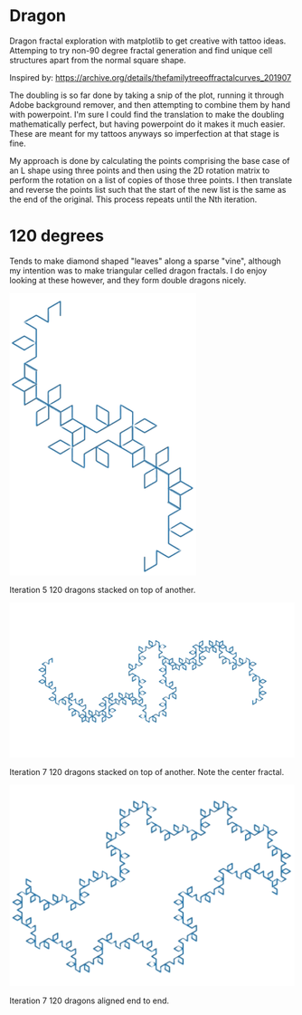# Dragon
Dragon fractal exploration with matplotlib to get creative with tattoo ideas.
Attemping to try non-90 degree fractal generation and find unique cell structures
apart from the normal square shape.

Inspired by: https://archive.org/details/thefamilytreeoffractalcurves_201907

The doubling is so far done by taking a snip of the plot, running it through
Adobe background remover, and then attempting to combine them by hand with 
powerpoint. I'm sure I could find the translation to make the doubling 
mathematically perfect, but having powerpoint do it makes it much easier. 
These are meant for my tattoos anyways so imperfection at that stage is fine.

My approach is done by calculating the points comprising the base case of an
L shape using three points and then using the 2D rotation matrix to perform 
the rotation on a list of copies of those three points. I then translate and
reverse the points list such that the start of the new list is the same as the
end of the original. This process repeats until the Nth iteration.

# 120 degrees
Tends to make diamond shaped "leaves" along a sparse "vine", although my intention
was to make triangular celled dragon fractals. I do enjoy looking at these however,
and they form double dragons nicely.

![Two 5th iteration 120s combined](media/120_5_overlay.PNG)

Iteration 5 120 dragons stacked on top of another.

![Two 7th iteration 120s combined](media/120_7_overlay.PNG)

Iteration 7 120 dragons stacked on top of another. Note the 
center fractal.

![Two 7th iteration 120s aligned](media/120_7_end_align.PNG)

Iteration 7 120 dragons aligned end to end.
